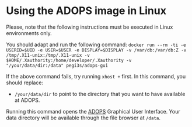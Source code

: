 # Using the ADOPS image in Linux
Please, note that the following instructions must be executed in Linux environments only.

You should adapt and run the following command: `docker run --rm -ti -e USERID=$UID -e USER=$USER -e DISPLAY=$DISPLAY -v /var/db:/var/db:Z -v /tmp/.X11-unix:/tmp/.X11-unix -v $HOME/.Xauthority:/home/developer/.Xauthority -v "/your/data/dir:/data" pegi3s/adops-gui`

If the above command fails, try running `xhost +` first. In this command, you should replace:
- `/your/data/dir` to point to the directory that you want to have available at ADOPS.

Running this command opens the [ADOPS](http://sing-group.org/ADOPS/) Graphical User Interface. Your data directory will be available through the file browser at `/data`.
